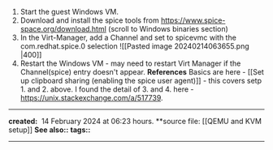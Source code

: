 1. Start the guest Windows VM.
2. Download and install the spice tools from https://www.spice-space.org/download.html (scroll to Windows binaries section)
3. In the Virt-Manager, add a Channel and set to spicevmc with the com.redhat.spice.0 selection
![[Pasted image 20240214063655.png |400]]
5. Restart the Windows VM - may need to restart Virt Manager if the Channel(spice) entry doesn't appear.
**References**
Basics are here - [[Set up clipboard sharing (enabling the spice user agent)]] -  this covers setp 1. and 2. above. I found the detail of 3. and 4. here - https://unix.stackexchange.com/a/517739.

---
**created:**  14 February 2024 at  06:23 hours.
**source file: [[QEMU and KVM setup]]
**See also::** 
**tags::** 

---
